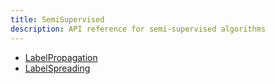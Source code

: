 ```yaml
---
title: SemiSupervised
description: API reference for semi-supervised algorithms
---
```


- [LabelPropagation](labelPropagation)
- [LabelSpreading](labelSpreading)
